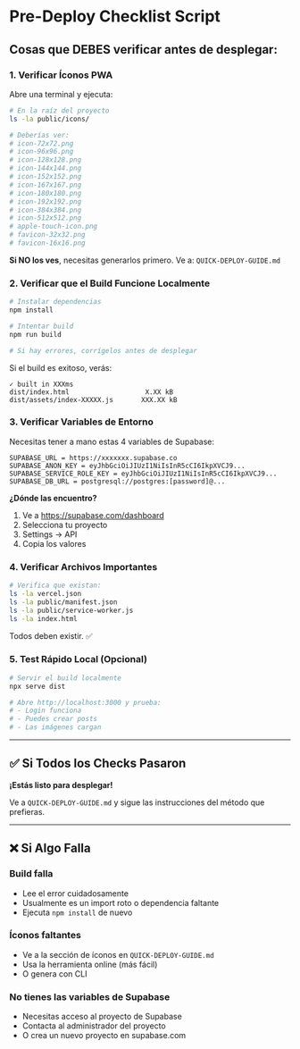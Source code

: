 # Pre-Deploy Checklist Script

## Cosas que DEBES verificar antes de desplegar:

### 1. Verificar Íconos PWA

Abre una terminal y ejecuta:

```bash
# En la raíz del proyecto
ls -la public/icons/

# Deberías ver:
# icon-72x72.png
# icon-96x96.png
# icon-128x128.png
# icon-144x144.png
# icon-152x152.png
# icon-167x167.png
# icon-180x180.png
# icon-192x192.png
# icon-384x384.png
# icon-512x512.png
# apple-touch-icon.png
# favicon-32x32.png
# favicon-16x16.png
```

**Si NO los ves**, necesitas generarlos primero. Ve a: `QUICK-DEPLOY-GUIDE.md`

### 2. Verificar que el Build Funcione Localmente

```bash
# Instalar dependencias
npm install

# Intentar build
npm run build

# Si hay errores, corrígelos antes de desplegar
```

Si el build es exitoso, verás:
```
✓ built in XXXms
dist/index.html                   X.XX kB
dist/assets/index-XXXXX.js       XXX.XX kB
```

### 3. Verificar Variables de Entorno

Necesitas tener a mano estas 4 variables de Supabase:

```
SUPABASE_URL = https://xxxxxxx.supabase.co
SUPABASE_ANON_KEY = eyJhbGciOiJIUzI1NiIsInR5cCI6IkpXVCJ9...
SUPABASE_SERVICE_ROLE_KEY = eyJhbGciOiJIUzI1NiIsInR5cCI6IkpXVCJ9...
SUPABASE_DB_URL = postgresql://postgres:[password]@...
```

**¿Dónde las encuentro?**
1. Ve a https://supabase.com/dashboard
2. Selecciona tu proyecto
3. Settings → API
4. Copia los valores

### 4. Verificar Archivos Importantes

```bash
# Verifica que existan:
ls -la vercel.json
ls -la public/manifest.json
ls -la public/service-worker.js
ls -la index.html
```

Todos deben existir. ✅

### 5. Test Rápido Local (Opcional)

```bash
# Servir el build localmente
npx serve dist

# Abre http://localhost:3000 y prueba:
# - Login funciona
# - Puedes crear posts
# - Las imágenes cargan
```

---

## ✅ Si Todos los Checks Pasaron

**¡Estás listo para desplegar!**

Ve a `QUICK-DEPLOY-GUIDE.md` y sigue las instrucciones del método que prefieras.

---

## ❌ Si Algo Falla

### Build falla
- Lee el error cuidadosamente
- Usualmente es un import roto o dependencia faltante
- Ejecuta `npm install` de nuevo

### Íconos faltantes
- Ve a la sección de íconos en `QUICK-DEPLOY-GUIDE.md`
- Usa la herramienta online (más fácil)
- O genera con CLI

### No tienes las variables de Supabase
- Necesitas acceso al proyecto de Supabase
- Contacta al administrador del proyecto
- O crea un nuevo proyecto en supabase.com
